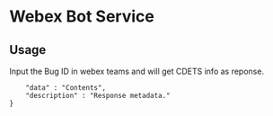 # Webex Bot Service

## Usage

Input the Bug ID in webex teams and will get CDETS info as reponse.

```json{
    "data" : "Contents",
    "description" : "Response metadata."
}
```


